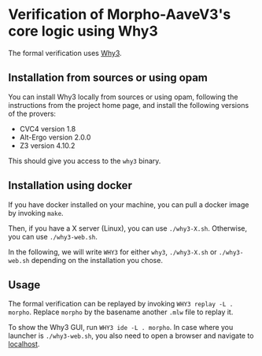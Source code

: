 # Verification of Morpho-AaveV3's core logic using Why3

The formal verification uses [Why3](https://why3.lri.fr/).

## Installation from sources or using opam

You can install Why3 locally from sources or using opam, following the instructions from the project home page, and install the following versions of the provers:
- CVC4 version 1.8
- Alt-Ergo version 2.0.0
- Z3 version 4.10.2

This should give you access to the `why3` binary.

## Installation using docker

If you have docker installed on your machine, you can pull a docker image by invoking `make`.

Then, if you have a X server (Linux), you can use `./why3-X.sh`. Otherwise, you can use `./why3-web.sh`.

In the following, we will write `WHY3` for either `why3`, `./why3-X.sh` or `./why3-web.sh` depending on the installation you chose.

## Usage

The formal verification can be replayed by invoking `WHY3 replay -L . morpho`. Replace `morpho` by the basename another `.mlw` file to replay it.

To show the Why3 GUI, run `WHY3 ide -L . morpho`. In case where you launcher is `./why3-web.sh`, you also need to open a browser and navigate to [localhost](http://localhost:8080/).
